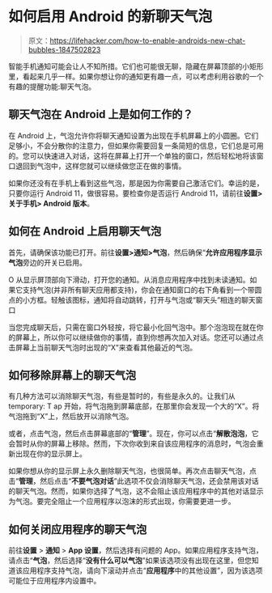 # 如何启用 Android 的新聊天气泡

> 原文：<https://lifehacker.com/how-to-enable-androids-new-chat-bubbles-1847502823>

智能手机通知可能会让人不知所措。它们也可能很无聊，隐藏在屏幕顶部的小矩形里，看起来几乎一样。如果你想让你的通知更有趣一点，可以考虑利用谷歌的一个有趣的提醒功能:聊天气泡。



## 聊天气泡在 Android 上是如何工作的？

在 Android 上，气泡允许你将聊天通知设置为出现在手机屏幕上的小圆圈。它们足够小，不会分散你的注意力，但如果你需要回复一条简短的信息，它们总是可用的。您可以快速进入对话，这将在屏幕上打开一个单独的窗口，然后轻松地将该窗口退回到气泡中，这样您就可以继续做您正在做的事情。

如果你还没有在手机上看到这些气泡，那是因为你需要自己激活它们。幸运的是，只要你运行 Android 11，做很容易。要检查你是否运行 Android 11，请前往**设置>关于手机> Android 版本**。

## 如何在 Android 上启用聊天气泡

首先，请确保该功能已打开。前往**设置>通知>气泡**，然后确保“**允许应用程序显示气泡**旁边的开关已启用。

O 从显示屏顶部向下滑动，打开您的通知。从消息应用程序中找到未读通知。如果它支持气泡(并非所有聊天应用都支持)，你会在通知窗口的右下角看到一个带圆点的小方框。轻触该图标，通知将自动跳转，打开与气泡或“聊天头”相连的聊天窗口

当您完成聊天后，只需在窗口外轻按，将它最小化回气泡中。那个泡泡现在就在你的屏幕上，所以你可以继续做你的事情，直到你想再次加入对话。您还可以通过点击屏幕上当前聊天气泡时出现的“X”来查看其他最近的气泡。

## 如何移除屏幕上的聊天气泡

有几种方法可以消除聊天气泡，有些是暂时的，有些是永久的。让我们从 temporary: T ap 开始，将气泡拖到屏幕底部，在那里你会发现一个大的“X”。将气泡拖到“X”上，然后放开以消除气泡。

或者，点击气泡，然后点击屏幕底部的“**管理**”。现在，你可以点击“**解散泡泡**，它会暂时从你的屏幕上移除。然而，下次你收到来自该应用程序的消息时，气泡会重新出现在你的显示屏上。

如果你想从你的显示屏上永久删除聊天气泡，也很简单。再次点击聊天气泡，点击“**管理**，然后点击“**不要气泡对话**”此选项不仅会消除聊天气泡，还会禁用该对话的聊天气泡。然而，如果你选择了气泡，这不会阻止该应用程序中的其他对话显示为气泡。要完全阻止一个应用程序以泡沫的形式出现，你需要更进一步。

## 如何关闭应用程序的聊天气泡

前往**设置** > **通知** > **App 设置**，然后选择有问题的 App。如果应用程序支持气泡，请点击“**气泡**，然后选择“**没有什么可以气泡**”如果该选项没有出现在这里，但您知道该应用程序支持气泡，请向下滚动并点击“**应用程序**中的其他设置”，因为该选项可能位于应用程序内设置中。